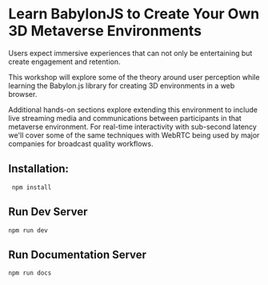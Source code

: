 # Learn BabylonJS to Create Your Own 3D Metaverse Environments

Users expect immersive experiences that can not only be entertaining but create engagement and retention.

This workshop will explore some of the theory around user perception while learning the Babylon.js library for creating 3D environments in a web browser.

Additional hands-on sections explore extending this environment to include live streaming media and communications between participants in that metaverse environment. For real-time interactivity with sub-second latency we'll cover some of the same techniques with WebRTC being used by major companies for broadcast quality workflows.

## Installation:
``` npm install```

## Run Dev Server
```npm run dev```

## Run Documentation Server
```npm run docs```
